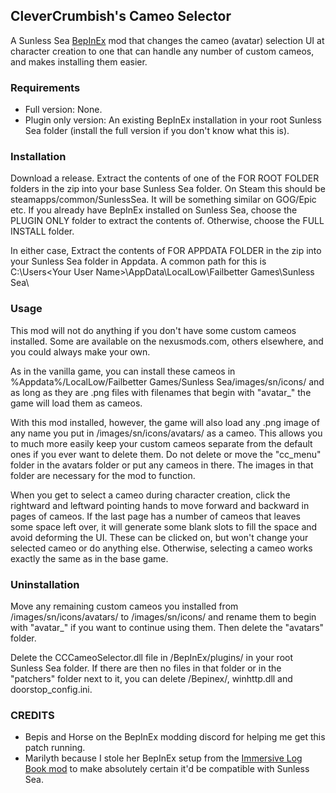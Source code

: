 ## CleverCrumbish's Cameo Selector
A Sunless Sea [BepInEx](https://github.com/BepInEx/BepInEx) mod that changes the cameo (avatar) selection UI at character creation to one that can handle any number of custom cameos, and makes installing them easier.

### Requirements
- Full version: None.
- Plugin only version: An existing BepInEx installation in your root Sunless Sea folder (install the full version if you don't know what this is).

### Installation
Download a release. Extract the contents of one of the FOR ROOT FOLDER folders in the zip into your base Sunless Sea folder. On Steam this should be steamapps/common/SunlessSea.
It will be something similar on GOG/Epic etc. If you already have BepInEx installed on Sunless Sea, choose the PLUGIN ONLY folder to extract the contents of. Otherwise, choose the FULL INSTALL folder.

In either case, Extract the contents of FOR APPDATA FOLDER in the zip into your Sunless Sea folder in Appdata. A common path for this is C:\Users\<Your User Name>\AppData\LocalLow\Failbetter Games\Sunless Sea\

### Usage
This mod will not do anything if you don't have some custom cameos installed. Some are available on the nexusmods.com, others elsewhere, and you could always make your own.

As in the vanilla game, you can install these cameos in %Appdata%/LocalLow/Failbetter Games/Sunless Sea/images/sn/icons/ and as long as they are .png files with filenames that begin with "avatar_" the game will load them as cameos.

With this mod installed, however, the game will also load any .png image of any name you put in /images/sn/icons/avatars/ as a cameo. This allows you to much more easily keep your custom cameos separate from the default ones if you ever want to delete them. Do not delete or move the "cc_menu" folder in the avatars folder or put any cameos in there. The images in that folder are necessary for the mod to function.

When you get to select a cameo during character creation, click the rightward and leftward pointing hands to move forward and backward in pages of cameos. If the last page has a number of cameos that leaves some space left over, it will generate some blank slots to fill the space and avoid deforming the UI. These can be clicked on, but won't change your selected cameo or do anything else. Otherwise, selecting a cameo works exactly the same as in the base game.

### Uninstallation
Move any remaining custom cameos you installed from /images/sn/icons/avatars/ to /images/sn/icons/ and rename them to begin with "avatar_" if you want to continue using them. Then delete the "avatars" folder.

Delete the CCCameoSelector.dll file in /BepInEx/plugins/ in your root Sunless Sea folder. If there are then no files in that folder or in the "patchers" folder next to it, you can delete /Bepinex/, winhttp.dll and doorstop_config.ini.

### CREDITS
- Bepis and Horse on the BepInEx modding discord for helping me get this patch running.
- Marilyth because I stole her BepInEx setup from the [Immersive Log Book mod](https://github.com/Marilyth/SunlessSea-ImmersionMod) to make absolutely certain it'd be compatible with Sunless Sea.
